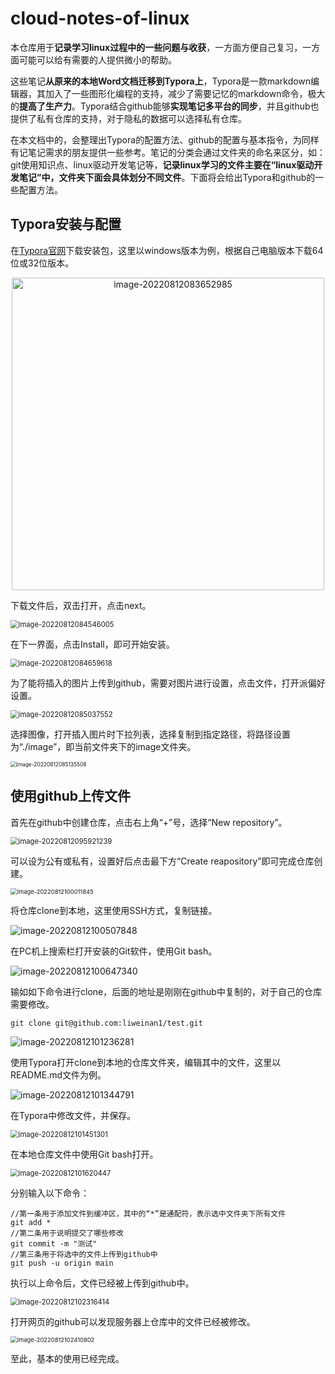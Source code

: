 # cloud-notes-of-linux

本仓库用于**记录学习linux过程中的一些问题与收获**，一方面方便自己复习，一方面可能可以给有需要的人提供微小的帮助。

这些笔记**从原来的本地Word文档迁移到Typora上**，Typora是一款markdown编辑器，其加入了一些图形化编程的支持，减少了需要记忆的markdown命令，极大的**提高了生产力**。Typora结合github能够**实现笔记多平台的同步**，并且github也提供了私有仓库的支持，对于隐私的数据可以选择私有仓库。

在本文档中的，会整理出Typora的配置方法、github的配置与基本指令，为同样有记笔记需求的朋友提供一些参考。笔记的分类会通过文件夹的命名来区分，如：git使用知识点、linux驱动开发笔记等，**记录linux学习的文件主要在“linux驱动开发笔记”中，文件夹下面会具体划分不同文件**。下面将会给出Typora和github的一些配置方法。

## Typora安装与配置

在[Typora官网](https://typoraio.cn/)下载安装包，这里以windows版本为例，根据自己电脑版本下载64位或32位版本。

<!--注释-->

<div align=center>
<img src="image/image-20220812083652985.png" alt="image-20220812083652985" width = "500"/>
</div>

下载文件后，双击打开，点击next。

<img src="image/image-20220812084546005.png" alt="image-20220812084546005" style="zoom:80%;"/>

在下一界面，点击Install，即可开始安装。

<img src="image/image-20220812084659618.png" alt="image-20220812084659618" style="zoom: 80%;" />

为了能将插入的图片上传到github，需要对图片进行设置，点击文件，打开派偏好设置。

<img src="image/image-20220812085037552.png" alt="image-20220812085037552" style="zoom:80%;" />

选择图像，打开插入图片时下拉列表，选择复制到指定路径，将路径设置为“./image”，即当前文件夹下的image文件夹。

<img src="image/image-20220812085135508.png" alt="image-20220812085135508" style="zoom: 60%;" />

## 使用github上传文件

首先在github中创建仓库，点击右上角“+”号，选择“New repository”。

<img src="image/image-20220812095921239.png" alt="image-20220812095921239" style="zoom:80%;" />

可以设为公有或私有，设置好后点击最下方“Create reapository”即可完成仓库创建。

<img src="image/image-20220812100011845.png" alt="image-20220812100011845" style="zoom:67%;" />

将仓库clone到本地，这里使用SSH方式，复制链接。

![image-20220812100507848](image/image-20220812100507848.png)

在PC机上搜索栏打开安装的Git软件，使用Git bash。

![image-20220812100647340](image/image-20220812100647340.png)

输如如下命令进行clone，后面的地址是刚刚在github中复制的，对于自己的仓库需要修改。

```
git clone git@github.com:liweinan1/test.git
```

![image-20220812101236281](image/image-20220812101236281.png)

使用Typora打开clone到本地的仓库文件夹，编辑其中的文件，这里以README.md文件为例。

![image-20220812101344791](image/image-20220812101344791.png)

在Typora中修改文件，并保存。

<img src="image/image-20220812101451301.png" alt="image-20220812101451301" style="zoom:80%;" />

在本地仓库文件中使用Git bash打开。

<img src="image/image-20220812101620447.png" alt="image-20220812101620447" style="zoom:80%;" />

分别输入以下命令：

```
//第一条用于添加文件到缓冲区，其中的“*”是通配符，表示选中文件夹下所有文件
git add *
//第二条用于说明提交了哪些修改
git commit -m "测试"
//第三条用于将选中的文件上传到github中
git push -u origin main
```

执行以上命令后，文件已经被上传到github中。

<img src="image/image-20220812102316414.png" alt="image-20220812102316414" style="zoom:80%;" />

打开网页的github可以发现服务器上仓库中的文件已经被修改。

<img src="image/image-20220812102410802.png" alt="image-20220812102410802" style="zoom: 67%;" />

至此，基本的使用已经完成。
